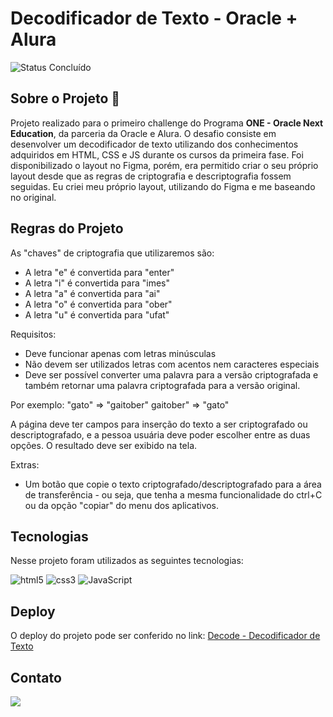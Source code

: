 # Decodificador de Texto - Oracle + Alura

<p align="left">
<img alt="Status Concluído" src="https://img.shields.io/badge/STATUS-CONCLU%C3%8DDO-brightgreen">
</p>


## Sobre o Projeto 🚀

Projeto realizado para o primeiro challenge do Programa **ONE - Oracle Next Education**, da parceria da Oracle e Alura. 
O desafio consiste em desenvolver um decodificador de texto utilizando dos conhecimentos adquiridos em HTML, CSS e JS durante os cursos da primeira fase.
Foi disponibilizado o layout no Figma, porém, era permitido criar o seu próprio layout desde que as regras de criptografia e descriptografia fossem seguidas. Eu criei meu próprio layout, utilizando do Figma e me baseando no original. 

## Regras do Projeto

As "chaves" de criptografia que utilizaremos são:
- A letra "e" é convertida para "enter"
- A letra "i" é convertida para "imes"
- A letra "a" é convertida para "ai"
- A letra "o" é convertida para "ober"
- A letra "u" é convertida para "ufat"

Requisitos:
- Deve funcionar apenas com letras minúsculas
- Não devem ser utilizados letras com acentos nem caracteres especiais
- Deve ser possível converter uma palavra para a versão criptografada e também retornar uma palavra criptografada para a versão original.

Por exemplo:
	"gato" => "gaitober"
	 gaitober" => "gato"

A página deve ter campos para inserção do texto a ser criptografado ou descriptografado, e a pessoa usuária deve poder escolher entre as duas opções. O resultado deve ser exibido na tela.

Extras:
- Um botão que copie o texto criptografado/descriptografado para a área de transferência - ou seja, que tenha a mesma funcionalidade do ctrl+C ou da opção "copiar" do menu dos aplicativos.


## Tecnologias

Nesse projeto foram utilizados as seguintes tecnologias:


![html5](https://img.shields.io/badge/HTML5-E34F26?style=for-the-badge&logo=html5&logoColor=white) ![css3](https://img.shields.io/badge/css3-1572B6?style=for-the-badge&logo=css3&logoColor=white)
![JavaScript](https://img.shields.io/badge/javascript-%23323330.svg?style=for-the-badge&logo=javascript&logoColor=%23F7DF1E)
 
## Deploy

<p>O deploy do projeto pode ser conferido no link: <a href="">Decode - Decodificador de Texto</a></p>


## Contato

<div> 
   
  <a href="https://www.linkedin.com/in/wallacepablodosantos/" target="_blank"><img src="https://img.shields.io/badge/-LinkedIn-%230077B5?style=for-the-badge&logo=linkedin&logoColor=white" target="_blank"></a>   
</div>
